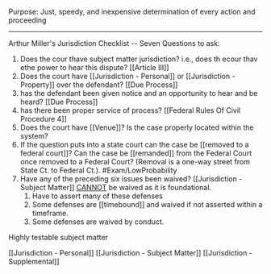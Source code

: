 Purpose:  Just, speedy, and inexpensive determination of every action and proceeding

---

Arthur Miller's Jurisdiction Checklist -- Seven Questions to ask:
1. Does the cour thave subject matter jurisdiction?  i.e., does th ecour thav ethe power to hear this dispute? [[Article III]]
2. Does the court have [[Jurisdiction - Personal]] or [[Jurisdiction - Property]] over the defendant? [[Due Process]]
3. has the defendant been given notice and an opportunity to hear and be heard? [[Due Process]]
4. has there been proper service of process? [[Federal Rules Of Civil Procedure 4]]
5. Does the court have [[Venue]]? Is the case properly located within the system?
6. If the question puts into a state court can the case be [[removed to a federal court]]?  Can the case be [[remanded]] from the Federal Court once removed to a Federal Court?  (Removal is a one-way street from State Ct. to Federal Ct.). #Exam/LowProbability
7. Have any of the preceding six issues been waived?  [[Jurisdiction - Subject Matter]] <u>CANNOT</u> be waived as it is foundational.  
	1. Have to assert many of these defenses
	2. Some defenses are [[timebound]] and waived if not asserted within a timeframe.
	5. Some defenses are waived by conduct.

Highly testable subject matter



[[Jurisdiction - Personal]]
[[Jurisdiction - Subject Matter]]
[[Jurisdiction - Supplemental]]